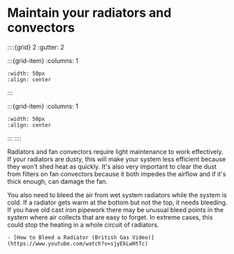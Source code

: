 # Maintain your radiators and convectors

::::{grid} 2
:gutter: 2

:::{grid-item}
:columns: 1
```{image} ../images/cost-1.jpg
:width: 50px
:align: center
```
:::

:::{grid-item}
:columns: 1 
```{image} ../images/2-star.jpg
:width: 50px
:align: center
```
:::
::::

Radiators and fan convectors require light maintenance to work effectively.  If your radiators are dusty, this will make your system less efficient because they won't shed heat as quickly.  It's also very important to clear the dust from filters on fan convectors because it both impedes the airflow and if it's thick enough, can damage the fan.

You also need to bleed the air from wet system radiators while the system is cold.  If a radiator gets warm at the bottom but not the top, it needs bleeding.  If you have old cast iron pipework there may be unusual bleed points in the system where air collects that are easy to forget.  In extreme cases, this could stop the heating in a whole circuit of radiators.

```{admonition} More information
- [How to Bleed a Radiator (British Gas Video)](https://www.youtube.com/watch?v=sjyEkLwHtTc)

```